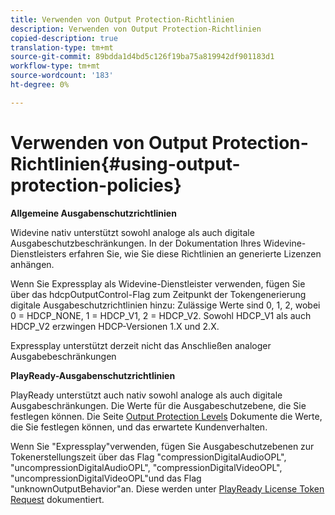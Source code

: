 ```yaml
---
title: Verwenden von Output Protection-Richtlinien
description: Verwenden von Output Protection-Richtlinien
copied-description: true
translation-type: tm+mt
source-git-commit: 89bdda1d4bd5c126f19ba75a819942df901183d1
workflow-type: tm+mt
source-wordcount: '183'
ht-degree: 0%

---
```



# Verwenden von Output Protection-Richtlinien{#using-output-protection-policies}

**Allgemeine Ausgabenschutzrichtlinien**

Widevine nativ unterstützt sowohl analoge als auch digitale Ausgabeschutzbeschränkungen. In der Dokumentation Ihres Widevine-Dienstleisters erfahren Sie, wie Sie diese Richtlinien an generierte Lizenzen anhängen.

Wenn Sie Expressplay als Widevine-Dienstleister verwenden, fügen Sie über das hdcpOutputControl-Flag zum Zeitpunkt der Tokengenerierung digitale Ausgabeschutzrichtlinien hinzu:
Zulässige Werte sind 0, 1, 2, wobei 0 = HDCP_NONE, 1 = HDCP_V1, 2 = HDCP_V2. Sowohl HDCP_V1 als auch HDCP_V2 erzwingen HDCP-Versionen 1.X und 2.X.

Expressplay unterstützt derzeit nicht das Anschließen analoger Ausgabebeschränkungen

**PlayReady-Ausgabenschutzrichtlinien**

PlayReady unterstützt auch nativ sowohl analoge als auch digitale Ausgabeschränkungen. Die Werte für die Ausgabeschutzebene, die Sie festlegen können. Die Seite [Output Protection Levels](https://msdn.microsoft.com/en-us/library/dn468831.aspx) Dokumente die Werte, die Sie festlegen können, und das erwartete Kundenverhalten.

Wenn Sie &quot;Expressplay&quot;verwenden, fügen Sie Ausgabeschutzebenen zur Tokenerstellungszeit über das Flag &quot;compressionDigitalAudioOPL&quot;, &quot;uncompressionDigitalAudioOPL&quot;, &quot;compressionDigitalVideoOPL&quot;, &quot;uncompressionDigitalVideoOPL&quot;und das Flag &quot;unknownOutputBehavior&quot;an. Diese werden unter [PlayReady License Token Request](https://www.expressplay.com/developer/restapi/#playready-license-token-request) dokumentiert.
